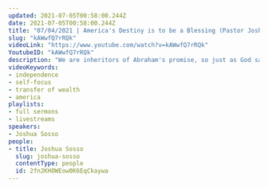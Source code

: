 ```yaml
---
updated: 2021-07-05T00:58:00.244Z
date: 2021-07-05T00:58:00.244Z
title: "07/04/2021 | America's Destiny is to be a Blessing (Pastor Joshua Sosso)"
slug: "kAWwfQ7rRQk"
videoLink: "https://www.youtube.com/watch?v=kAWwfQ7rRQk"
YoutubeID: "kAWwfQ7rRQk"
description: "We are inheritors of Abraham's promise, so just as God said that He would make Abraham into a great nation, those that bless him He would bless, and those who curse him He would curse, this is part of our promise. As a Christian nation established on Christian principles, this is part of our inheritance. Expand your vision and get past self-focus and get to global focus because it only takes a few people who are willing to go all in with obeying God to change the course of a nation. Pastor Josh shares the example of John Quincy Adams who declared that slavery was a sin before the sight of God and dedicated himself to seeing the goal God placed in his heart to completion. He declared Luke 4:18-19 over himself, that the Spirit of the Lord was upon him because He anointed Him to preach the gospel to the poor... and to bring liberty to the captives. We must see the Kingdom of God and pursue it like nothing else. Be part of the correction that needs to happen in this nation and be willing to obey God with compromise. We are empowered to empower others. This sermon was delivered by Pastor Joshua Sosso at Freedom Fellowship Church International on July 4, 2021."
videoKeywords:
- independence
- self-focus
- transfer of wealth
- america
playlists:
- full sermons
- livestreams
speakers:
- Joshua Sosso
people:
- title: Joshua Sosso
  slug: joshua-sosso
  contentType: people
  id: 2fn2KHOWEow0K6EqCkaywa
---
```

